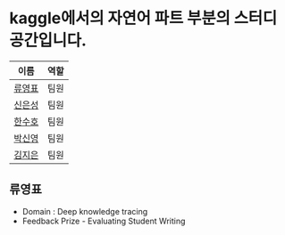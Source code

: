 # kaggle에서의 자연어 파트 부분의 스터디 공간입니다.

|이름|역할|
|---------|---------|
|[류영표](https://github.com/youngpyoryu) |팀원|
|[신은성](https://github.com/watanka) |팀원|
|[한수호](https://github.com/hansuho113) |팀원|
|[박신영]() |팀원|
|[김지은]() |팀원|


## 류영표
- Domain : Deep knowledge tracing
- Feedback Prize - Evaluating Student Writing 
